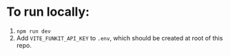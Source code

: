 # To run locally:

1. `npm run dev`
2. Add `VITE_FUNKIT_API_KEY` to `.env`, which should be created at root of this repo.

